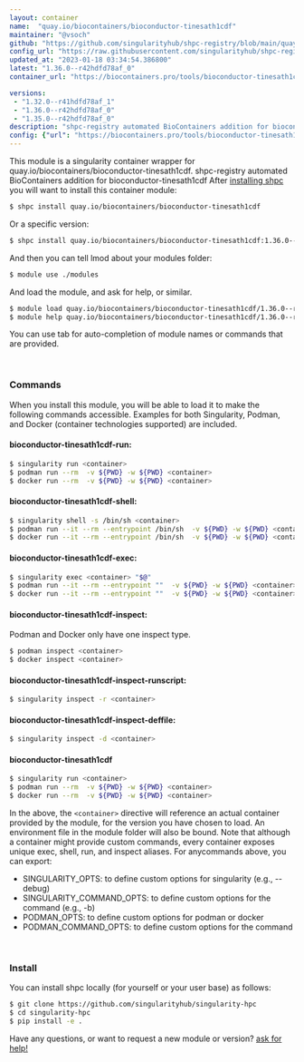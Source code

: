 ```yaml
---
layout: container
name:  "quay.io/biocontainers/bioconductor-tinesath1cdf"
maintainer: "@vsoch"
github: "https://github.com/singularityhub/shpc-registry/blob/main/quay.io/biocontainers/bioconductor-tinesath1cdf/container.yaml"
config_url: "https://raw.githubusercontent.com/singularityhub/shpc-registry/main/quay.io/biocontainers/bioconductor-tinesath1cdf/container.yaml"
updated_at: "2023-01-18 03:34:54.386800"
latest: "1.36.0--r42hdfd78af_0"
container_url: "https://biocontainers.pro/tools/bioconductor-tinesath1cdf"

versions:
 - "1.32.0--r41hdfd78af_1"
 - "1.36.0--r42hdfd78af_0"
 - "1.35.0--r42hdfd78af_0"
description: "shpc-registry automated BioContainers addition for bioconductor-tinesath1cdf"
config: {"url": "https://biocontainers.pro/tools/bioconductor-tinesath1cdf", "maintainer": "@vsoch", "description": "shpc-registry automated BioContainers addition for bioconductor-tinesath1cdf", "latest": {"1.36.0--r42hdfd78af_0": "sha256:5db6e45d14364a2cc2fb8b8798a7fdd283ddb4caa6c2265b5203ffa6b6d4f38d"}, "tags": {"1.32.0--r41hdfd78af_1": "sha256:f3ba60fbf58ceca383f7465d23c7c1639bef611ae825b1eee0286339f2ee567e", "1.36.0--r42hdfd78af_0": "sha256:5db6e45d14364a2cc2fb8b8798a7fdd283ddb4caa6c2265b5203ffa6b6d4f38d", "1.35.0--r42hdfd78af_0": "sha256:0222f4dc0f21f76954f9c060349a5a5dba2d1329aac83ddb3da149ac097728e8"}, "docker": "quay.io/biocontainers/bioconductor-tinesath1cdf"}
---
```


This module is a singularity container wrapper for quay.io/biocontainers/bioconductor-tinesath1cdf.
shpc-registry automated BioContainers addition for bioconductor-tinesath1cdf
After [installing shpc](#install) you will want to install this container module:


```bash
$ shpc install quay.io/biocontainers/bioconductor-tinesath1cdf
```

Or a specific version:

```bash
$ shpc install quay.io/biocontainers/bioconductor-tinesath1cdf:1.36.0--r42hdfd78af_0
```

And then you can tell lmod about your modules folder:

```bash
$ module use ./modules
```

And load the module, and ask for help, or similar.

```bash
$ module load quay.io/biocontainers/bioconductor-tinesath1cdf/1.36.0--r42hdfd78af_0
$ module help quay.io/biocontainers/bioconductor-tinesath1cdf/1.36.0--r42hdfd78af_0
```

You can use tab for auto-completion of module names or commands that are provided.

<br>

### Commands

When you install this module, you will be able to load it to make the following commands accessible.
Examples for both Singularity, Podman, and Docker (container technologies supported) are included.

#### bioconductor-tinesath1cdf-run:

```bash
$ singularity run <container>
$ podman run --rm  -v ${PWD} -w ${PWD} <container>
$ docker run --rm  -v ${PWD} -w ${PWD} <container>
```

#### bioconductor-tinesath1cdf-shell:

```bash
$ singularity shell -s /bin/sh <container>
$ podman run --it --rm --entrypoint /bin/sh  -v ${PWD} -w ${PWD} <container>
$ docker run --it --rm --entrypoint /bin/sh  -v ${PWD} -w ${PWD} <container>
```

#### bioconductor-tinesath1cdf-exec:

```bash
$ singularity exec <container> "$@"
$ podman run --it --rm --entrypoint ""  -v ${PWD} -w ${PWD} <container> "$@"
$ docker run --it --rm --entrypoint ""  -v ${PWD} -w ${PWD} <container> "$@"
```

#### bioconductor-tinesath1cdf-inspect:

Podman and Docker only have one inspect type.

```bash
$ podman inspect <container>
$ docker inspect <container>
```

#### bioconductor-tinesath1cdf-inspect-runscript:

```bash
$ singularity inspect -r <container>
```

#### bioconductor-tinesath1cdf-inspect-deffile:

```bash
$ singularity inspect -d <container>
```



#### bioconductor-tinesath1cdf

```bash
$ singularity run <container>
$ podman run --rm  -v ${PWD} -w ${PWD} <container>
$ docker run --rm  -v ${PWD} -w ${PWD} <container>
```


In the above, the `<container>` directive will reference an actual container provided
by the module, for the version you have chosen to load. An environment file in the
module folder will also be bound. Note that although a container
might provide custom commands, every container exposes unique exec, shell, run, and
inspect aliases. For anycommands above, you can export:

 - SINGULARITY_OPTS: to define custom options for singularity (e.g., --debug)
 - SINGULARITY_COMMAND_OPTS: to define custom options for the command (e.g., -b)
 - PODMAN_OPTS: to define custom options for podman or docker
 - PODMAN_COMMAND_OPTS: to define custom options for the command

<br>

### Install

You can install shpc locally (for yourself or your user base) as follows:

```bash
$ git clone https://github.com/singularityhub/singularity-hpc
$ cd singularity-hpc
$ pip install -e .
```

Have any questions, or want to request a new module or version? [ask for help!](https://github.com/singularityhub/singularity-hpc/issues)